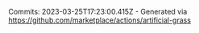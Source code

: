 Commits: 2023-03-25T17:23:00.415Z - Generated via https://github.com/marketplace/actions/artificial-grass
<br>
